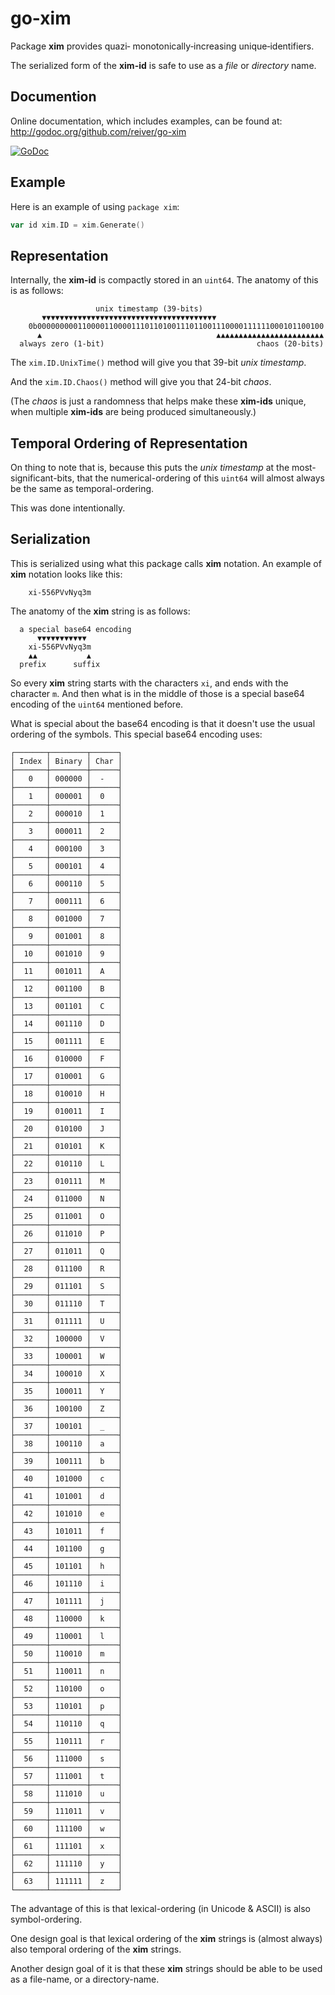 # go-xim

Package **xim** provides quazi‐ monotonically‐increasing unique‐identifiers.

The serialized form of the **xim-id** is safe to use as a _file_ or _directory_ name.


## Documention

Online documentation, which includes examples, can be found at: http://godoc.org/github.com/reiver/go-xim

[![GoDoc](https://godoc.org/github.com/reiver/go-xim?status.svg)](https://godoc.org/github.com/reiver/go-xim)


## Example

Here is an example of using `package xim`:
```go
var id xim.ID = xim.Generate()
```

## Representation

Internally, the **xim-id** is compactly stored in an `uint64`. The anatomy of this is as follows:
```
                   unix timestamp (39-bits)
       ▼▼▼▼▼▼▼▼▼▼▼▼▼▼▼▼▼▼▼▼▼▼▼▼▼▼▼▼▼▼▼▼▼▼▼▼▼▼▼
    0b0000000001100001100001110110100111011001110000111111000101100100
      ▲                                       ▲▲▲▲▲▲▲▲▲▲▲▲▲▲▲▲▲▲▲▲▲▲▲▲
  always zero (1-bit)                                  chaos (20-bits)
```

The `xim.ID.UnixTime()` method will give you that 39-bit _unix timestamp_.

And the `xim.ID.Chaos()` method will give you that 24-bit _chaos_.

(The _chaos_ is just a randomness that helps make these **xim-ids** unique, when multiple **xim-ids** are being produced simultaneously.)

## Temporal Ordering of Representation

On thing to note that is, because this puts the _unix timestamp_ at the most-significant-bits, that the numerical-ordering of this `uint64` will almost always be the same as temporal-ordering.

This was done intentionally.

## Serialization

This is serialized using what this package calls **xim** notation.
An example of **xim** notation looks like this:
```
    xi-556PVvNyq3m
```

The anatomy of the **xim** string is as follows:
```
  a special base64 encoding
      ▼▼▼▼▼▼▼▼▼▼▼
    xi-556PVvNyq3m
    ▲▲           ▲
  prefix      suffix
```

So every **xim** string starts with the characters `xi`, and ends with the character `m`.
And then what is in the middle of those is a special base64 encoding of the `uint64` mentioned before.

What is special about the base64 encoding is that it doesn't use the usual ordering of the symbols.
This special base64 encoding uses:
```
┌───────┬────────┬──────┐
│ Index │ Binary │ Char │
├───────┼────────┼──────┤
│   0   │ 000000 │  -   │
├───────┼────────┼──────┤
│   1   │ 000001 │  0   │
├───────┼────────┼──────┤
│   2   │ 000010 │  1   │
├───────┼────────┼──────┤
│   3   │ 000011 │  2   │
├───────┼────────┼──────┤
│   4   │ 000100 │  3   │
├───────┼────────┼──────┤
│   5   │ 000101 │  4   │
├───────┼────────┼──────┤
│   6   │ 000110 │  5   │
├───────┼────────┼──────┤
│   7   │ 000111 │  6   │
├───────┼────────┼──────┤
│   8   │ 001000 │  7   │
├───────┼────────┼──────┤
│   9   │ 001001 │  8   │
├───────┼────────┼──────┤
│  10   │ 001010 │  9   │
├───────┼────────┼──────┤
│  11   │ 001011 │  A   │
├───────┼────────┼──────┤
│  12   │ 001100 │  B   │
├───────┼────────┼──────┤
│  13   │ 001101 │  C   │
├───────┼────────┼──────┤
│  14   │ 001110 │  D   │
├───────┼────────┼──────┤
│  15   │ 001111 │  E   │
├───────┼────────┼──────┤
│  16   │ 010000 │  F   │
├───────┼────────┼──────┤
│  17   │ 010001 │  G   │
├───────┼────────┼──────┤
│  18   │ 010010 │  H   │
├───────┼────────┼──────┤
│  19   │ 010011 │  I   │
├───────┼────────┼──────┤
│  20   │ 010100 │  J   │
├───────┼────────┼──────┤
│  21   │ 010101 │  K   │
├───────┼────────┼──────┤
│  22   │ 010110 │  L   │
├───────┼────────┼──────┤
│  23   │ 010111 │  M   │
├───────┼────────┼──────┤
│  24   │ 011000 │  N   │
├───────┼────────┼──────┤
│  25   │ 011001 │  O   │
├───────┼────────┼──────┤
│  26   │ 011010 │  P   │
├───────┼────────┼──────┤
│  27   │ 011011 │  Q   │
├───────┼────────┼──────┤
│  28   │ 011100 │  R   │
├───────┼────────┼──────┤
│  29   │ 011101 │  S   │
├───────┼────────┼──────┤
│  30   │ 011110 │  T   │
├───────┼────────┼──────┤
│  31   │ 011111 │  U   │
├───────┼────────┼──────┤
│  32   │ 100000 │  V   │
├───────┼────────┼──────┤
│  33   │ 100001 │  W   │
├───────┼────────┼──────┤
│  34   │ 100010 │  X   │
├───────┼────────┼──────┤
│  35   │ 100011 │  Y   │
├───────┼────────┼──────┤
│  36   │ 100100 │  Z   │
├───────┼────────┼──────┤
│  37   │ 100101 │  _   │
├───────┼────────┼──────┤
│  38   │ 100110 │  a   │
├───────┼────────┼──────┤
│  39   │ 100111 │  b   │
├───────┼────────┼──────┤
│  40   │ 101000 │  c   │
├───────┼────────┼──────┤
│  41   │ 101001 │  d   │
├───────┼────────┼──────┤
│  42   │ 101010 │  e   │
├───────┼────────┼──────┤
│  43   │ 101011 │  f   │
├───────┼────────┼──────┤
│  44   │ 101100 │  g   │
├───────┼────────┼──────┤
│  45   │ 101101 │  h   │
├───────┼────────┼──────┤
│  46   │ 101110 │  i   │
├───────┼────────┼──────┤
│  47   │ 101111 │  j   │
├───────┼────────┼──────┤
│  48   │ 110000 │  k   │
├───────┼────────┼──────┤
│  49   │ 110001 │  l   │
├───────┼────────┼──────┤
│  50   │ 110010 │  m   │
├───────┼────────┼──────┤
│  51   │ 110011 │  n   │
├───────┼────────┼──────┤
│  52   │ 110100 │  o   │
├───────┼────────┼──────┤
│  53   │ 110101 │  p   │
├───────┼────────┼──────┤
│  54   │ 110110 │  q   │
├───────┼────────┼──────┤
│  55   │ 110111 │  r   │
├───────┼────────┼──────┤
│  56   │ 111000 │  s   │
├───────┼────────┼──────┤
│  57   │ 111001 │  t   │
├───────┼────────┼──────┤
│  58   │ 111010 │  u   │
├───────┼────────┼──────┤
│  59   │ 111011 │  v   │
├───────┼────────┼──────┤
│  60   │ 111100 │  w   │
├───────┼────────┼──────┤
│  61   │ 111101 │  x   │
├───────┼────────┼──────┤
│  62   │ 111110 │  y   │
├───────┼────────┼──────┤
│  63   │ 111111 │  z   │
└───────┴────────┴──────┘
```

The advantage of this is that lexical-ordering (in Unicode & ASCII) is also symbol-ordering.

One design goal is that lexical ordering of the **xim** strings is (almost always) also temporal ordering of the **xim** strings.

Another design goal of it is that these **xim** strings should be able to be used as a file-name, or a directory-name.
